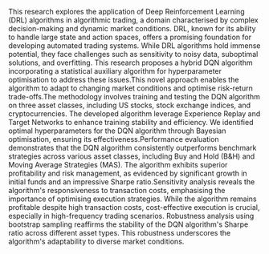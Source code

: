 This research explores the application of Deep Reinforcement Learning (DRL) algorithms in algorithmic trading, a domain characterised by complex decision-making and dynamic market conditions. 
DRL, known for its ability to handle large state and action spaces, offers a promising foundation for developing automated trading systems. While DRL algorithms hold immense potential, they face 
challenges such as sensitivity to noisy data, suboptimal solutions, and overfitting. This research proposes a hybrid DQN algorithm incorporating a statistical auxiliary algorithm for hyperparameter 
optimisation to address these issues.This novel approach enables the algorithm to adapt to changing market conditions and optimise risk-return trade-offs.The methodology involves 
training and testing the DQN algorithm on three asset classes, including US stocks, stock exchange indices, and cryptocurrencies. The developed algorithm leverage Experience Replay and Target Networks 
to enhance training stability and efficiency. We identified optimal hyperparameters for the DQN algorithm through Bayesian optimisation, ensuring its effectiveness.Performance evaluation demonstrates 
that the DQN algorithm consistently outperforms benchmark strategies across various asset classes, including Buy and Hold (B&H) and Moving Average Strategies (MAS). The algorithm exhibits superior profitability 
and risk management, as evidenced by significant growth in initial funds and an impressive Sharpe ratio.Sensitivity analysis reveals the algorithm's responsiveness to transaction costs, emphasising the importance 
of optimising execution strategies. While the algorithm remains profitable despite high transaction costs, cost-effective execution is crucial, especially in high-frequency trading scenarios. Robustness 
analysis using bootstrap sampling reaffirms the stability of the DQN algorithm's Sharpe ratio across different asset types. This robustness underscores the algorithm's adaptability to diverse market conditions.
